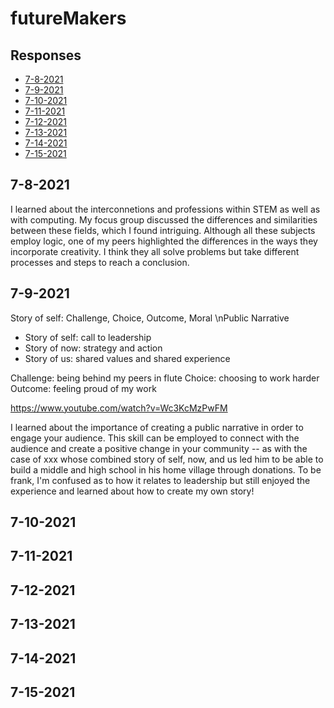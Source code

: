 # futureMakers

## Responses
- [7-8-2021](#7-8)
- [7-9-2021](#7-9)
- [7-10-2021](#7-10)
- [7-11-2021](#7-11)
- [7-12-2021](#7-12)
- [7-13-2021](#7-13)
- [7-14-2021](#7-14)
- [7-15-2021](#7-15)

<a name="7-8"></a>
## 7-8-2021              
I learned about the interconnetions and professions within STEM as well as with computing. My focus group discussed the differences and similarities between these fields, which I found intriguing. Although all these subjects employ logic, one of my peers highlighted the differences in the ways they incorporate creativity. I think they all solve problems but take different processes and steps to reach a conclusion. 


<a name="7-9"></a>
## 7-9-2021
Story of self: Challenge, Choice, Outcome, Moral
\nPublic Narrative
- Story of self: call to leadership
- Story of now: strategy and action
- Story of us: shared values and shared experience

Challenge: being behind my peers in flute
Choice: choosing to work harder
Outcome: feeling proud of my work

https://www.youtube.com/watch?v=Wc3KcMzPwFM

I learned about the importance of creating a public narrative in order to engage your audience. This skill can be employed to connect with the audience and create a positive change in your community -- as with the case of xxx whose combined story of self, now, and us led him to be able to build a middle and high school in his home village through donations. To be frank, I'm confused as to how it relates to leadership but still enjoyed the experience and learned about how to create my own story!


<a name="7-10"></a>
## 7-10-2021     


<a name="7-11"></a>
## 7-11-2021   


<a name="7-12"></a>
## 7-12-2021     


<a name="7-13"></a>
## 7-13-2021     


<a name="7-14"></a>
## 7-14-2021     


<a name="7-15"></a>
## 7-15-2021     
